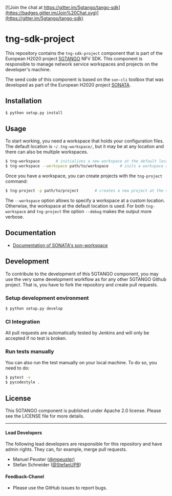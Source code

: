 [![Join the chat at https://gitter.im/5gtango/tango-sdk](https://badges.gitter.im/Join%20Chat.svg)](https://gitter.im/5gtango/tango-sdk)


# tng-sdk-project

This repository contains the `tng-sdk-project` component that is part of the European H2020 project [5GTANGO](http://www.5gtango.eu) NFV SDK. This component is responsible to manage network service workspaces and projects on the developer's machine.

The seed code of this component is based on the `son-cli` toolbox that was developed as part of the European H2020 project [SONATA](http://sonata-nfv.eu).

## Installation

```bash
$ python setup.py install
```

## Usage

To start working, you need a workspace that holds your configuration files. The default location is `~/.tng-workspace/`, but it may be at any location and there can also be multiple workspaces.

```bash
$ tng-workspace       # initializes a new workspace at the default location
$ tng-workspace --workspace path/to/workspace     # inits a workspace at a custom location
```

Once you have a workspace, you can create projects with the `tng-project` command:

```bash
$ tng-project -p path/to/project       # creates a new project at the specified path
```

The `--workspace` option allows to specify a workspace at a custom location. Otherwise, the workspace at the default location is used.
For both `tng-workspace` and `tng-project` the option `--debug` makes the output more verbose.

## Documentation

* [Documentation of SONATA's son-workspace](https://github.com/sonata-nfv/son-cli/wiki/son%E2%80%90workspace)

## Development

To contribute to the development of this 5GTANGO component, you may use the very same development workflow as for any other 5GTANGO Github project. That is, you have to fork the repository and create pull requests.

### Setup development environment

```bash
$ python setup.py develop
```

### CI Integration

All pull requests are automatically tested by Jenkins and will only be accepted if no test is broken.

### Run tests manually

You can also run the test manually on your local machine. To do so, you need to do:

```bash
$ pytest -v
$ pycodestyle .
```

## License

This 5GTANGO component is published under Apache 2.0 license. Please see the LICENSE file for more details.

---
#### Lead Developers

The following lead developers are responsible for this repository and have admin rights. They can, for example, merge pull requests.

- Manuel Peuster ([@mpeuster](https://github.com/mpeuster))
- Stefan Schneider ([@StefanUPB](https://github.com/StefanUPB))

#### Feedback-Chanel

* Please use the GitHub issues to report bugs.
